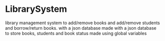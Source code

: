 # LibrarySystem
library management system to add/remove books and add/remove students and borrow/return books. with a json database
made with a json database to store books, students and book status
made using global variables
